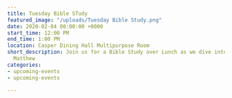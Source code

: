 ```yaml
---
title: Tuesday Bible STudy
featured_image: "/uploads/Tuesday Bible Study.png"
date: 2020-02-04 08:00:00 +0000
start_time: 12:00 PM
end_time: 1:00 PM
location: Casper Dining Hall Multipurpose Room
short_description: Join us for a Bible Study over Lunch as we dive into the book of
  Matthew
categories:
- upcoming-events
- upcoming-events

---
```

